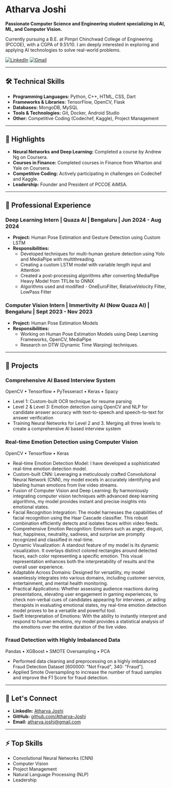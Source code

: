 # Atharva Joshi

**Passionate Computer Science and Engineering student specializing in AI, ML, and Computer Vision.**

Currently pursuing a B.E. at Pimpri Chinchwad College of Engineering (PCCOE), with a CGPA of 9.51/10. I am deeply interested in exploring and applying AI technologies to solve real-world problems.

[![LinkedIn](https://img.shields.io/badge/LinkedIn-Atharva%20Joshi-blue)](www.linkedin.com/in/atharva-joshi-4a759b243)
[![Gmail](https://img.shields.io/badge/Email-atharvacjoshi11@gmail.com-red)](mailto:atharvacjoshi11@gmail.com)
<!-- [![Portfolio](https://img.shields.io/badge/Portfolio-Visit%20My%20Website-green)](https://atharvajoshi.com)  Replace with your portfolio link -->

---

## 🛠 Technical Skills

- **Programming Languages:** Python, C++, HTML, CSS, Dart
- **Frameworks & Libraries:** TensorFlow, OpenCV, Flask
- **Databases:** MongoDB, MySQL
- **Tools & Technologies:** Git, Docker, Android Studio
- **Other:** Competitive Coding (Codechef, Kaggle), Project Management

---

## 🌟 Highlights

- **Neural Networks and Deep Learning:** Completed a course by Andrew Ng on Coursera.
- **Courses in Finance:** Completed courses in Finance from Wharton and Yale on Coursera.
- **Competitive Coding:** Actively participating in challenges on Codechef and Kaggle.
- **Leadership:** Founder and President of PCCOE AiMSA.

---

## 💼 Professional Experience

### Deep Learning Intern | Quaza AI | Bengaluru | Jun 2024 - Aug 2024
- **Project:** Human Pose Estimation and Gesture Detection using Custom LSTM 
- **Responsibilities:**
  -  Developed techniques for multi-human gesture detection using Yolo and MediaPipe with multithreading.
  -  Creating a custom LSTM model with variable length input and Attention 
  -  Created a post-processing algorithms after converting MediaPipe Heavy Model from TFLite to ONNX
  -  Algorithms used and modified - OneEuroFilter, RelativeVelocity Filter, LowPass Filter

### Computer Vision Intern | Immertivity AI (Now Quaza AI) | Bengaluru | Sept 2023 - Nov 2023
- **Project:** Human Pose Estimation Models
- **Responsibilities:**
  - Working on Human Pose Estimation Models using Deep Learning Frameworks, OpenCV, MediaPipe
  - Research on DTW (Dynamic Time Warping) techniques.

---

## 📂 Projects

### Comprehensive AI Based Interview System
OpenCV • Tensorflow • PyTesseract • Keras • Spacy
- Level 1: Custom-built OCR technique for resume parsing
- Level 2 & Level 3: Emotion detection using OpenCV and NLP for candidate answer accuracy with text-to-speech and speech-to-text for answer verification 
- Training Neural Networks for Level 2 and 3. Merging all three levels to create a comprehensive AI based interview system

### Real-time Emotion Detection using Computer Vision
OpenCV • Tensorflow • Keras
- Real-time Emotion Detection Model: I have developed a sophisticated real-time emotion detection model.
- Custom-built CNN: Leveraging a meticulously crafted Convolutional Neural Network (CNN), my model excels in accurately identifying and labeling human emotions from live video streams.
- Fusion of Computer Vision and Deep Learning: By harmoniously integrating computer vision techniques with advanced deep learning algorithms, my model provides instant and precise insights into emotional states.
- Facial Recognition Integration: The model harnesses the capabilities of facial recognition using the Haar Cascade classifier. This robust combination efficiently detects and isolates faces within video feeds.
- Comprehensive Emotion Recognition: Emotions such as anger, disgust, fear, happiness, neutrality, sadness, and surprise are promptly recognized and classified in real-time.
- Dynamic Visualization: A standout feature of my model is its dynamic visualization. It overlays distinct colored rectangles around detected faces, each color representing a specific emotion. This visual representation enhances both the interpretability of results and the overall user experience.
- Adaptable Across Domains: Designed for versatility, my model seamlessly integrates into various domains, including customer service, entertainment, and mental health monitoring.
- Practical Applications: Whether assessing audience reactions during presentations, elevating user engagement in gaming experiences, to check non-verbal cues of candidates appearing for interviews ,or aiding therapists in evaluating emotional states, my real-time emotion detection model proves to be a versatile and powerful tool.
- Swift Interpretation of Emotions: With the ability to instantly interpret and respond to human emotions, my model provides a statistical analysis of the emotions over the entire duration of the live video.

### Fraud Detection with Highly Imbalanced Data
Pandas • XGBoost • SMOTE Oversampling • PCA
- Performed data cleaning and preprocessing on a highly imbalanced Fraud
Detection Dataset [600000: "Not Fraud", 340: "Fraud"].
- Applied Smote Oversampling to increase the number of fraud samples and
improve the F1 Score for fraud detection.

---

## 🔗 Let's Connect

- **LinkedIn:** [Atharva Joshi](www.linkedin.com/in/atharva-joshi-4a759b243)
- **GitHub:** [github.com/Atharva-Joshi](https://github.com/AtharvaJoshi007/AtharvaJoshi007/)
- **Email:** [atharva.joshi@gmail.com](mailto:atharvacjoshi11@gmail.com)
<!-- - **Portfolio:** [atharvajoshi.com](https://atharvajoshi.com)  Replace with your portfolio link -->

---

## ⚡ Top Skills

- Convolutional Neural Networks (CNN)
- Computer Vision
- Project Management
- Natural Language Processing (NLP)
- Leadership
